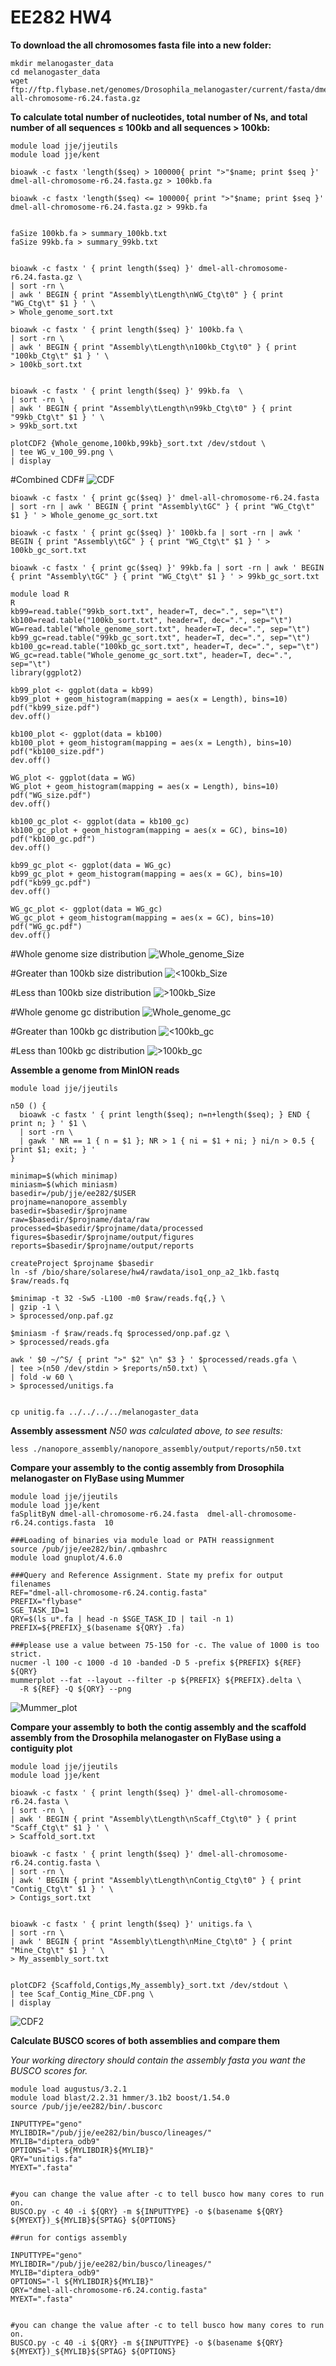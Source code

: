 # EE282 HW4

**To download the all chromosomes fasta file into a new folder:**

```
mkdir melanogaster_data
cd melanogaster_data
wget ftp://ftp.flybase.net/genomes/Drosophila_melanogaster/current/fasta/dmel-all-chromosome-r6.24.fasta.gz
```

**To calculate total number of nucleotides, total number of Ns, and total number of all sequences ≤ 100kb and all sequences > 100kb:**

```
module load jje/jjeutils
module load jje/kent

bioawk -c fastx 'length($seq) > 100000{ print ">"$name; print $seq }' dmel-all-chromosome-r6.24.fasta.gz > 100kb.fa

bioawk -c fastx 'length($seq) <= 100000{ print ">"$name; print $seq }' dmel-all-chromosome-r6.24.fasta.gz > 99kb.fa


faSize 100kb.fa > summary_100kb.txt
faSize 99kb.fa > summary_99kb.txt


bioawk -c fastx ' { print length($seq) }' dmel-all-chromosome-r6.24.fasta.gz \
| sort -rn \
| awk ' BEGIN { print "Assembly\tLength\nWG_Ctg\t0" } { print "WG_Ctg\t" $1 } ' \
> Whole_genome_sort.txt

bioawk -c fastx ' { print length($seq) }' 100kb.fa \
| sort -rn \
| awk ' BEGIN { print "Assembly\tLength\n100kb_Ctg\t0" } { print "100kb_Ctg\t" $1 } ' \
> 100kb_sort.txt


bioawk -c fastx ' { print length($seq) }' 99kb.fa  \
| sort -rn \
| awk ' BEGIN { print "Assembly\tLength\n99kb_Ctg\t0" } { print "99kb_Ctg\t" $1 } ' \
> 99kb_sort.txt

plotCDF2 {Whole_genome,100kb,99kb}_sort.txt /dev/stdout \
| tee WG_v_100_99.png \
| display
```
#Combined CDF#
![CDF](https://github.com/nrhoades/EE282/blob/master/WG_v_100_99.png)

```
bioawk -c fastx ' { print gc($seq) }' dmel-all-chromosome-r6.24.fasta | sort -rn | awk ' BEGIN { print "Assembly\tGC" } { print "WG_Ctg\t" $1 } ' > Whole_genome_gc_sort.txt

bioawk -c fastx ' { print gc($seq) }' 100kb.fa | sort -rn | awk ' BEGIN { print "Assembly\tGC" } { print "WG_Ctg\t" $1 } ' > 100kb_gc_sort.txt

bioawk -c fastx ' { print gc($seq) }' 99kb.fa | sort -rn | awk ' BEGIN { print "Assembly\tGC" } { print "WG_Ctg\t" $1 } ' > 99kb_gc_sort.txt

module load R
R
kb99=read.table("99kb_sort.txt", header=T, dec=".", sep="\t")
kb100=read.table("100kb_sort.txt", header=T, dec=".", sep="\t")
WG=read.table("Whole_genome_sort.txt", header=T, dec=".", sep="\t")
kb99_gc=read.table("99kb_gc_sort.txt", header=T, dec=".", sep="\t")
kb100_gc=read.table("100kb_gc_sort.txt", header=T, dec=".", sep="\t")
WG_gc=read.table("Whole_genome_gc_sort.txt", header=T, dec=".", sep="\t")
library(ggplot2)

kb99_plot <- ggplot(data = kb99)
kb99_plot + geom_histogram(mapping = aes(x = Length), bins=10)
pdf("kb99_size.pdf")
dev.off()

kb100_plot <- ggplot(data = kb100)
kb100_plot + geom_histogram(mapping = aes(x = Length), bins=10)
pdf("kb100_size.pdf")
dev.off()

WG_plot <- ggplot(data = WG)
WG_plot + geom_histogram(mapping = aes(x = Length), bins=10)
pdf("WG_size.pdf")
dev.off()

kb100_gc_plot <- ggplot(data = kb100_gc)
kb100_gc_plot + geom_histogram(mapping = aes(x = GC), bins=10)
pdf("kb100_gc.pdf")
dev.off()

kb99_gc_plot <- ggplot(data = WG_gc)
kb99_gc_plot + geom_histogram(mapping = aes(x = GC), bins=10)
pdf("kb99_gc.pdf")
dev.off()

WG_gc_plot <- ggplot(data = WG_gc)
WG_gc_plot + geom_histogram(mapping = aes(x = GC), bins=10)
pdf("WG_gc.pdf")
dev.off()

```

#Whole genome size distribution
![Whole_genome_Size](https://github.com/nrhoades/EE282/blob/master/WG_size.png)

#Greater than 100kb size distribution
![<100kb_Size](https://github.com/nrhoades/EE282/blob/master/kb100_size.png)

#Less than 100kb size distribution
![>100kb_Size](https://github.com/nrhoades/EE282/blob/master/kb99_size.png)

#Whole genome gc distribution
![Whole_genome_gc](https://github.com/nrhoades/EE282/blob/master/WG_gc.png)

#Greater than 100kb gc distribution
![<100kb_gc](https://github.com/nrhoades/EE282/blob/master/kb100_gc.png)

#Less than 100kb gc distribution
![>100kb_gc](https://github.com/nrhoades/EE282/blob/master/kb99_gc.png)




**Assemble a genome from MinION reads**

```
module load jje/jjeutils

n50 () {
  bioawk -c fastx ' { print length($seq); n=n+length($seq); } END { print n; } ' $1 \
  | sort -rn \
  | gawk ' NR == 1 { n = $1 }; NR > 1 { ni = $1 + ni; } ni/n > 0.5 { print $1; exit; } '
}

minimap=$(which minimap)
miniasm=$(which miniasm)
basedir=/pub/jje/ee282/$USER
projname=nanopore_assembly
basedir=$basedir/$projname
raw=$basedir/$projname/data/raw
processed=$basedir/$projname/data/processed
figures=$basedir/$projname/output/figures
reports=$basedir/$projname/output/reports

createProject $projname $basedir
ln -sf /bio/share/solarese/hw4/rawdata/iso1_onp_a2_1kb.fastq $raw/reads.fq

$minimap -t 32 -Sw5 -L100 -m0 $raw/reads.fq{,} \
| gzip -1 \
> $processed/onp.paf.gz

$miniasm -f $raw/reads.fq $processed/onp.paf.gz \
> $processed/reads.gfa

awk ' $0 ~/^S/ { print ">" $2" \n" $3 } ' $processed/reads.gfa \
| tee >(n50 /dev/stdin > $reports/n50.txt) \
| fold -w 60 \
> $processed/unitigs.fa


cp unitig.fa ../../../../melanogaster_data

```

**Assembly assessment**
_N50 was calculated above, to see results:_

```
less ./nanopore_assembly/nanopore_assembly/output/reports/n50.txt

```

**Compare your assembly to the contig assembly from Drosophila melanogaster on FlyBase using Mummer**

```
module load jje/jjeutils 
module load jje/kent
faSplitByN dmel-all-chromosome-r6.24.fasta  dmel-all-chromosome-r6.24.contigs.fasta  10

###Loading of binaries via module load or PATH reassignment
source /pub/jje/ee282/bin/.qmbashrc
module load gnuplot/4.6.0

###Query and Reference Assignment. State my prefix for output filenames
REF="dmel-all-chromosome-r6.24.contig.fasta"
PREFIX="flybase"
SGE_TASK_ID=1
QRY=$(ls u*.fa | head -n $SGE_TASK_ID | tail -n 1)
PREFIX=${PREFIX}_$(basename ${QRY} .fa)

###please use a value between 75-150 for -c. The value of 1000 is too strict.
nucmer -l 100 -c 1000 -d 10 -banded -D 5 -prefix ${PREFIX} ${REF} ${QRY}
mummerplot --fat --layout --filter -p ${PREFIX} ${PREFIX}.delta \
  -R ${REF} -Q ${QRY} --png

```
![Mummer_plot](https://github.com/nrhoades/EE282/blob/master/flybase_unitigs.png)

**Compare your assembly to both the contig assembly and the scaffold assembly from the Drosophila melanogaster on FlyBase using a contiguity plot**

```
module load jje/jjeutils 
module load jje/kent

bioawk -c fastx ' { print length($seq) }' dmel-all-chromosome-r6.24.fasta \
| sort -rn \
| awk ' BEGIN { print "Assembly\tLength\nScaff_Ctg\t0" } { print "Scaff_Ctg\t" $1 } ' \
> Scaffold_sort.txt

bioawk -c fastx ' { print length($seq) }' dmel-all-chromosome-r6.24.contig.fasta \
| sort -rn \
| awk ' BEGIN { print "Assembly\tLength\nContig_Ctg\t0" } { print "Contig_Ctg\t" $1 } ' \
> Contigs_sort.txt 


bioawk -c fastx ' { print length($seq) }' unitigs.fa \
| sort -rn \
| awk ' BEGIN { print "Assembly\tLength\nMine_Ctg\t0" } { print "Mine_Ctg\t" $1 } ' \
> My_assembly_sort.txt


plotCDF2 {Scaffold,Contigs,My_assembly}_sort.txt /dev/stdout \
| tee Scaf_Contig_Mine_CDF.png \
| display
```
![CDF2](https://github.com/nrhoades/EE282/blob/master/Scaf_Contig_Mine_CDF.png)


**Calculate BUSCO scores of both assemblies and compare them**

_Your working directory should contain the assembly fasta you want the BUSCO scores for._

```
module load augustus/3.2.1
module load blast/2.2.31 hmmer/3.1b2 boost/1.54.0
source /pub/jje/ee282/bin/.buscorc

INPUTTYPE="geno"
MYLIBDIR="/pub/jje/ee282/bin/busco/lineages/"
MYLIB="diptera_odb9"
OPTIONS="-l ${MYLIBDIR}${MYLIB}"
QRY="unitigs.fa"
MYEXT=".fasta" 


#you can change the value after -c to tell busco how many cores to run on. 
BUSCO.py -c 40 -i ${QRY} -m ${INPUTTYPE} -o $(basename ${QRY} ${MYEXT})_${MYLIB}${SPTAG} ${OPTIONS}

##run for contigs assembly

INPUTTYPE="geno"
MYLIBDIR="/pub/jje/ee282/bin/busco/lineages/"
MYLIB="diptera_odb9"
OPTIONS="-l ${MYLIBDIR}${MYLIB}"
QRY="dmel-all-chromosome-r6.24.contig.fasta"
MYEXT=".fasta" 


#you can change the value after -c to tell busco how many cores to run on. 
BUSCO.py -c 40 -i ${QRY} -m ${INPUTTYPE} -o $(basename ${QRY} ${MYEXT})_${MYLIB}${SPTAG} ${OPTIONS}


```

